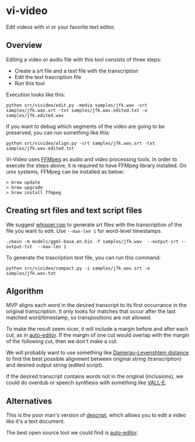 # vi-video

Edit videos with vi or your favorite text editor.

## Overview

Editing a video or audio file with this tool consists of three steps:

- Create a srt file and a text file with the transcription
- Edit the text trascription file
- Run this tool

Execution looks like this:

```console
python src/vivideo/edit.py -media samples/jfk.wav -srt samples/jfk.wav.srt -txt samples/jfk.wav.edited.txt -o samples/jfk.edited.wav
```

If you want to debug which segments of the video are going to be preserved, you can run something like this:

```console
python src/vivideo/align.py -srt samples/jfk.wav.srt -txt samples/jfk.wav.edited.txt
```

 Vi-Video uses [FFMpeg](https://ffmpeg.org/) as audio and video processing tools. In order to execute the steps above, it is required to have FFMpeg library installed. On unix systems, FFMpeg can be installed as below:
 ```console
> brew update
> brew upgrade
> brew install ffmpeg
 ```

## Creating srt files and text script files

We suggest [whisper.cpp](https://github.com/ggerganov/whisper.cpp) to generate srt files with the
transcription of the file you want to edit. Use `--max-len 1` for word-level timestamps.

```console
./main -m models/ggml-base.en.bin -f samples/jfk.wav  --output-srt --output-txt  --max-len 1
```

To generate the trascription text file, you can run this command:

```console
python src/vivideo/compact.py -i samples/jfk.wav.srt -o samples/jfk.wav.txt
```

## Algorithm

MVP aligns each word in the desired transcript to its first occurrance in the original transcription. It only looks for matches that occur after the last matched word/timestamp, so transpositions are not allowed.

To make the result seem nicer, it will include a margin before and after each cut, as in [auto-editor](https://valle-demo.github.io/). If the margin of one cut would overlap with the margin of the following cut, then we don't make a cut.

We will probably want to use something like [Damerau–Levenshtein distance](https://en.wikipedia.org/wiki/Damerau%E2%80%93Levenshtein_distance) to find the best possible alignment between original string (transcription) and desired output string (edited script).

If the desired transcript contains words not in the original (inclusions), we could do overdub or speech synthesis with something like [VALL-E](https://valle-demo.github.io/).

## Alternatives

This is the poor man's version of [descript](https://www.descript.com/tour), which allows you to edit
a video like it's a text document.

The best open source tool we could find is [auto-editor](https://github.com/WyattBlue/auto-editor).
